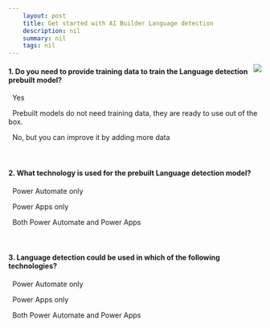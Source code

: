 ```yaml
---
    layout: post
    title: Get started with AI Builder Language detection  
    description: nil
    summary: nil
    tags: nil
---
```



 <a target="_blank" href="https://docs.microsoft.com/en-us/learn/modules/get-started-with-ai-builder-language-detection/3a-check/"><i class="fas fa-external-link-alt"></i> </a>
 <img align="right" src="https://docs.microsoft.com/en-us/learn/achievements/get-started-with-language-detection.svg">
####  1. Do you need to provide training data to train the Language detection prebuilt model?


<i class='far fa-square'></i> &nbsp;&nbsp;Yes

<i class='fas fa-check-square' style='color: Dodgerblue;'></i> &nbsp;&nbsp;Prebuilt models do not need training data, they are ready to use out of the box.

<i class='far fa-square'></i> &nbsp;&nbsp;No, but you can improve it by adding more data
<br />
<br />
<br />

####  2. What technology is used for the prebuilt Language detection model?


<i class='far fa-square'></i> &nbsp;&nbsp;Power Automate only

<i class='far fa-square'></i> &nbsp;&nbsp;Power Apps only

<i class='fas fa-check-square' style='color: Dodgerblue;'></i> &nbsp;&nbsp;Both Power Automate and Power Apps
<br />
<br />
<br />

####  3. Language detection could be used in which of the following technologies?


<i class='far fa-square'></i> &nbsp;&nbsp;Power Automate only

<i class='far fa-square'></i> &nbsp;&nbsp;Power Apps only

<i class='fas fa-check-square' style='color: Dodgerblue;'></i> &nbsp;&nbsp;Both Power Automate and Power Apps
<br />
<br />
<br />
